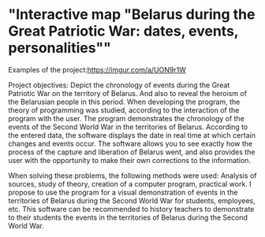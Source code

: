 # "Interactive map "Belarus during the Great Patriotic War: dates, events, personalities""

Examples of the project:https://imgur.com/a/UON9r1W

Project objectives:
Depict the chronology of events during the Great Patriotic War on the territory of Belarus. And also to reveal the heroism of the Belarusian people in this period.
When developing the program, the theory of programming was studied, according to the interaction of the program with the user. The program demonstrates the chronology of the events of the Second World War in the territories of Belarus. According to the entered data, the software displays the date in real time at which certain changes and events occur. The software allows you to see exactly how the process of the capture and liberation of Belarus went, and also provides the user with the opportunity to make their own corrections to the information.

When solving these problems, the following methods were used:
Analysis of sources, study of theory, creation of a computer program, practical work.
I propose to use the program for a visual demonstration of events in the territories of Belarus during the Second World War for students, employees, etc.
This software can be recommended to history teachers to demonstrate to their students the events in the territories of Belarus during the Second World War.
